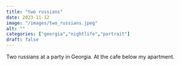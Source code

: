 ```yaml
---
title: "two russians"
date: 2023-11-12
image: "/images/two_russians.jpeg"
alt: ""
categories: ["georgia","nightlife","portrait"]
draft: false
---
```


Two russians at a party in Georgia. At the cafe below my apartment. 
